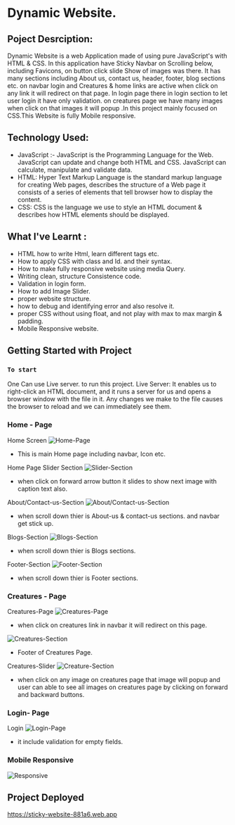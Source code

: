 # Dynamic Website.

## Poject Desrciption:

Dynamic Website is a web Application  made of using pure JavaScript's  with HTML & CSS. In this application have Sticky Navbar on Scrolling below, including Favicons, on button click slide Show of images was there. It has many sections including About us, contact us, header, footer, blog sections etc. on navbar login and Creatures & home links are active when click on any link it will redirect on that page. In login page there in login section to let user login it have only validation. on creatures page we have many images when click on that images it will popup .In this project mainly focused on CSS.This Website is fully Mobile responsive. 

## Technology Used:

- JavaScript :- JavaScript is the Programming Language for the Web. JavaScript can update and change both HTML and CSS. JavaScript can calculate, manipulate and validate data.
- HTML: Hyper Text Markup Language is the standard markup language for creating Web pages, describes the structure of a Web page it consists of a series of elements that tell browser how to display the content.
- CSS: CSS is the language we use to style an HTML document & describes how HTML elements should be displayed.

## What I've Learnt :
- HTML how to write Html, learn different tags etc.
- How to apply CSS with class and Id. and their syntax.
- How to make fully responsive website using media Query.
- Writing clean, structure Consistence code.
- Validation in login form.
- How to add Image Slider.
- proper website structure.
- how to debug and identifying error and also resolve it.
- proper CSS without using float, and not play with max to max margin & padding.
- Mobile Responsive website.


## Getting Started with Project

### `To start`

One Can use Live server. to run this project.
Live Server: It enables us to right-click an HTML document, and it runs a server for us and opens a browser window with the file in it. Any changes we make to the file causes the browser to reload and we can immediately see them. 

### Home - Page
Home Screen
![Home-Page](ReadmeImages/homepage.png)
- This is main Home page including navbar, Icon etc.

Home Page Slider Section
![Slider-Section](ReadmeImages/homeSlider.png)
- when click on forward arrow button it slides to show next image with caption text also.

About/Contact-us-Section
![About/Contact-us-Section](ReadmeImages/homeAboutContact.png)
- when scroll down thier is About-us & contact-us sections. and navbar get stick up.

Blogs-Section
![Blogs-Section](ReadmeImages/homeBlogs.png)
- when scroll down thier is Blogs sections.

Footer-Section
![Footer-Section](ReadmeImages/homeFooter.png)
- when scroll down thier is Footer sections.

### Creatures - Page
Creatures-Page 
![Creatures-Page](ReadmeImages/creatures.png)
- when click on creatures link in navbar it will redirect on this page.

![Creatures-Section](ReadmeImages/creaturesBelow.png)
- Footer of Creatures Page.

Creatures-Slider
![Creature-Section](ReadmeImages/creatureSlider.png)
- when click on any image on creatures page that image will popup and user can able to see all images on creatures page by clicking on forward and backward buttons.

### Login- Page
Login
![Login-Page](ReadmeImages/login.png) 
- it include validation for empty fields.

### Mobile Responsive
![Responsive](ReadmeImages/mobileResponsive.png)

## Project Deployed
https://sticky-website-881a6.web.app



